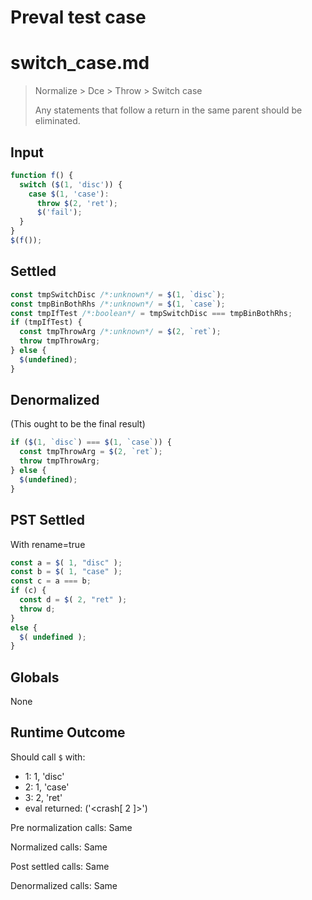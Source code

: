 # Preval test case

# switch_case.md

> Normalize > Dce > Throw > Switch case
>
> Any statements that follow a return in the same parent should be eliminated.

## Input

`````js filename=intro
function f() {
  switch ($(1, 'disc')) {
    case $(1, 'case'):
      throw $(2, 'ret');
      $('fail');
  }
}
$(f());
`````


## Settled


`````js filename=intro
const tmpSwitchDisc /*:unknown*/ = $(1, `disc`);
const tmpBinBothRhs /*:unknown*/ = $(1, `case`);
const tmpIfTest /*:boolean*/ = tmpSwitchDisc === tmpBinBothRhs;
if (tmpIfTest) {
  const tmpThrowArg /*:unknown*/ = $(2, `ret`);
  throw tmpThrowArg;
} else {
  $(undefined);
}
`````


## Denormalized
(This ought to be the final result)

`````js filename=intro
if ($(1, `disc`) === $(1, `case`)) {
  const tmpThrowArg = $(2, `ret`);
  throw tmpThrowArg;
} else {
  $(undefined);
}
`````


## PST Settled
With rename=true

`````js filename=intro
const a = $( 1, "disc" );
const b = $( 1, "case" );
const c = a === b;
if (c) {
  const d = $( 2, "ret" );
  throw d;
}
else {
  $( undefined );
}
`````


## Globals


None


## Runtime Outcome


Should call `$` with:
 - 1: 1, 'disc'
 - 2: 1, 'case'
 - 3: 2, 'ret'
 - eval returned: ('<crash[ 2 ]>')

Pre normalization calls: Same

Normalized calls: Same

Post settled calls: Same

Denormalized calls: Same
